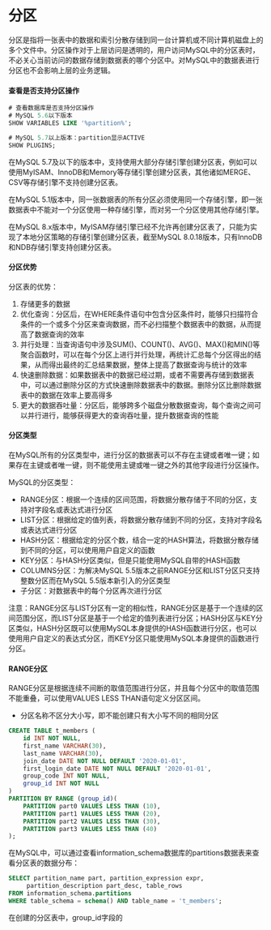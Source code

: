 # 分区

分区是指将一张表中的数据和索引分散存储到同一台计算机或不同计算机磁盘上的多个文件中。分区操作对于上层访问是透明的，用户访问MySQL中的分区表时，不必关心当前访问的数据存储到数据表的哪个分区中。对MySQL中的数据表进行分区也不会影响上层的业务逻辑。

#### 查看是否支持分区操作

```sql
# 查看数据库是否支持分区操作
# MySQL 5.6以下版本
SHOW VARIABLES LIKE '%partition%';

# MySQL 5.7以上版本：partition显示ACTIVE
SHOW PLUGINS;
```

在MySQL 5.7及以下的版本中，支持使用大部分存储引擎创建分区表，例如可以使用MyISAM、InnoDB和Memory等存储引擎创建分区表，其他诸如MERGE、CSV等存储引擎不支持创建分区表。

在MySQL 5.1版本中，同一张数据表的所有分区必须使用同一个存储引擎，即一张数据表中不能对一个分区使用一种存储引擎，而对另一个分区使用其他存储引擎。

在MySQL 8.x版本中，MyISAM存储引擎已经不允许再创建分区表了，只能为实现了本地分区策略的存储引擎创建分区表，截至MySQL 8.0.18版本，只有InnoDB和NDB存储引擎支持创建分区表。

#### 分区优势

分区表的优势：

1. 存储更多的数据
2. 优化查询：分区后，在WHERE条件语句中包含分区条件时，能够只扫描符合条件的一个或多个分区来查询数据，而不必扫描整个数据表中的数据，从而提高了数据查询的效率
3. 并行处理：当查询语句中涉及SUM()、COUNT()、AVG()、MAX()和MIN()等聚合函数时，可以在每个分区上进行并行处理，再统计汇总每个分区得出的结果，从而得出最终的汇总结果数据，整体上提高了数据查询与统计的效率
4. 快速删除数据：如果数据表中的数据已经过期，或者不需要再存储到数据表中，可以通过删除分区的方式快速删除数据表中的数据。删除分区比删除数据表中的数据在效率上要高得多
5. 更大的数据吞吐量：分区后，能够跨多个磁盘分散数据查询，每个查询之间可以并行进行，能够获得更大的查询吞吐量，提升数据查询的性能

#### 分区类型

在MySQL所有的分区类型中，进行分区的数据表可以不存在主键或者唯一键；如果存在主键或者唯一键，则不能使用主键或唯一键之外的其他字段进行分区操作。

MySQL的分区类型：

+ RANGE分区：根据一个连续的区间范围，将数据分散存储于不同的分区，支持对字段名或表达式进行分区
+ LIST分区：根据给定的值列表，将数据分散存储到不同的分区，支持对字段名或表达式进行分区
+ HASH分区：根据给定的分区个数，结合一定的HASH算法，将数据分散存储到不同的分区，可以使用用户自定义的函数
+ KEY分区：与HASH分区类似，但是只能使用MySQL自带的HASH函数
+ COLUMNS分区：为解决MySQL 5.5版本之前RANGE分区和LIST分区只支持整数分区而在MySQL 5.5版本新引入的分区类型
+ 子分区：对数据表中的每个分区再次进行分区

注意：RANGE分区与LIST分区有一定的相似性，RANGE分区是基于一个连续的区间范围分区，而LIST分区是基于一个给定的值列表进行分区；HASH分区与KEY分区类似，HASH分区既可以使用MySQL本身提供的HASH函数进行分区，也可以使用用户自定义的表达式分区，而KEY分区只能使用MySQL本身提供的函数进行分区。

#### RANGE分区

RANGE分区是根据连续不间断的取值范围进行分区，并且每个分区中的取值范围不能重叠，可以使用VALUES LESS THAN语句定义分区区间。

+ 分区名称不区分大小写，即不能创建只有大小写不同的相同分区

```sql
CREATE TABLE t_members (
    id INT NOT NULL,
    first_name VARCHAR(30),
    last_name VARCHAR(30),
    join_date DATE NOT NULL DEFAULT '2020-01-01',
    first_login_date DATE NOT NULL DEFAULT '2020-01-01',
    group_code INT NOT NULL,
    group_id INT NOT NULL
)
PARTITION BY RANGE (group_id)(
    PARTITION part0 VALUES LESS THAN (10),
    PARTITION part1 VALUES LESS THAN (20),
    PARTITION part2 VALUES LESS THAN (30),
    PARTITION part3 VALUES LESS THAN (40)
);
```

在MySQL中，可以通过查看information_schema数据库的partitions数据表来查看分区表的数据分布：

```sql
SELECT partition_name part, partition_expression expr, 
     partition_description part_desc, table_rows
FROM information_schema.partitions 
WHERE table_schema = schema() AND table_name = 't_members';
```

在创建的分区表中，group_id字段的
